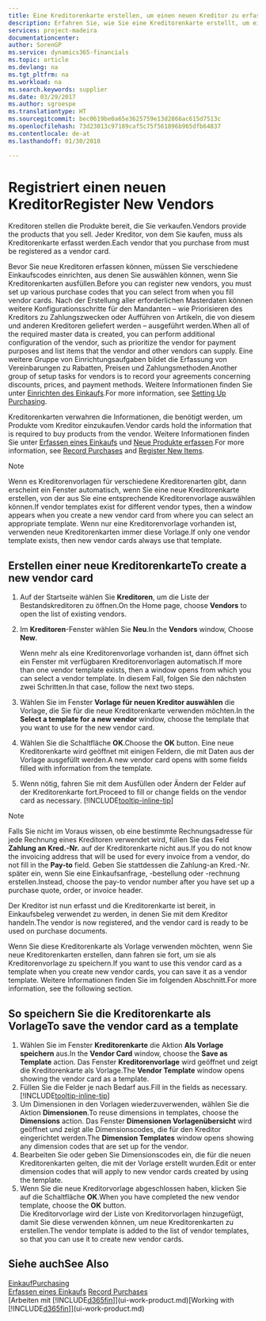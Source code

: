 ```yaml
---
title: Eine Kreditorenkarte erstellen, um einen neuen Kreditor zu erfassen | Microsoft Docs
description: Erfahren Sie, wie Sie eine Kreditorenkarte erstellt, um einen neuen Kreditor oder einem Lieferanten zu erfassen.
services: project-madeira
documentationcenter: 
author: SorenGP
ms.service: dynamics365-financials
ms.topic: article
ms.devlang: na
ms.tgt_pltfrm: na
ms.workload: na
ms.search.keywords: supplier
ms.date: 03/29/2017
ms.author: sgroespe
ms.translationtype: HT
ms.sourcegitcommit: bec0619be0a65e3625759e13d2866ac615d7513c
ms.openlocfilehash: 73d23013c97189caf5c75f561896b965dfb64837
ms.contentlocale: de-at
ms.lasthandoff: 01/30/2018

---
```

# <a name="register-new-vendors"></a><span data-ttu-id="a9c14-103">Registriert einen neuen Kreditor</span><span class="sxs-lookup"><span data-stu-id="a9c14-103">Register New Vendors</span></span>
<span data-ttu-id="a9c14-104">Kreditoren stellen die Produkte bereit, die Sie verkaufen.</span><span class="sxs-lookup"><span data-stu-id="a9c14-104">Vendors provide the products that you sell.</span></span> <span data-ttu-id="a9c14-105">Jeder Kreditor, von dem Sie kaufen, muss als Kreditorenkarte erfasst werden.</span><span class="sxs-lookup"><span data-stu-id="a9c14-105">Each vendor that you purchase from must be registered as a vendor card.</span></span>

<span data-ttu-id="a9c14-106">Bevor Sie neue Kreditoren erfassen können, müssen Sie verschiedene Einkaufscodes einrichten, aus denen Sie auswählen können, wenn Sie Kreditorenkarten ausfüllen.</span><span class="sxs-lookup"><span data-stu-id="a9c14-106">Before you can register new vendors, you must set up various purchase codes that you can select from when you fill vendor cards.</span></span> <span data-ttu-id="a9c14-107">Nach der Erstellung aller erforderlichen Masterdaten können weitere Konfigurationsschritte für den Mandanten – wie Priorisieren des Kreditors zu Zahlungszwecken oder Aufführen von Artikeln, die von diesem und anderen Kreditoren geliefert werden – ausgeführt werden.</span><span class="sxs-lookup"><span data-stu-id="a9c14-107">When all of the required master data is created, you can perform additional configuration of the vendor, such as prioritize the vendor for payment purposes and list items that the vendor and other vendors can supply.</span></span> <span data-ttu-id="a9c14-108">Eine weitere Gruppe von Einrichtungsaufgaben bildet die Erfassung von Vereinbarungen zu Rabatten, Preisen und Zahlungsmethoden.</span><span class="sxs-lookup"><span data-stu-id="a9c14-108">Another group of setup tasks for vendors is to record your agreements concerning discounts, prices, and payment methods.</span></span> <span data-ttu-id="a9c14-109">Weitere Informationen finden Sie unter [Einrichten des Einkaufs](purchasing-setup-purchasing.md).</span><span class="sxs-lookup"><span data-stu-id="a9c14-109">For more information, see [Setting Up Purchasing](purchasing-setup-purchasing.md).</span></span>

<span data-ttu-id="a9c14-110">Kreditorenkarten verwahren die Informationen, die benötigt werden, um Produkte vom Kreditor einzukaufen.</span><span class="sxs-lookup"><span data-stu-id="a9c14-110">Vendor cards hold the information that is required to buy products from the vendor.</span></span> <span data-ttu-id="a9c14-111">Weitere Informationen finden Sie unter [Erfassen eines Einkaufs](purchasing-how-record-purchases.md) und [Neue Produkte erfassen](inventory-how-register-new-items.md).</span><span class="sxs-lookup"><span data-stu-id="a9c14-111">For more information, see [Record Purchases](purchasing-how-record-purchases.md) and [Register New Items](inventory-how-register-new-items.md).</span></span>

> [!NOTE]  
>   <span data-ttu-id="a9c14-112">Wenn es Kreditorenvorlagen für verschiedene Kreditorenarten gibt, dann erscheint ein Fenster automatisch, wenn Sie eine neue Kreditorenkarte erstellen, von der aus Sie eine entsprechende Kreditorenvorlage auswählen können.</span><span class="sxs-lookup"><span data-stu-id="a9c14-112">If vendor templates exist for different vendor types, then a window appears when you create a new vendor card from where you can select an appropriate template.</span></span> <span data-ttu-id="a9c14-113">Wenn nur eine Kreditorenvorlage vorhanden ist, verwenden neue Kreditorenkarten immer diese Vorlage.</span><span class="sxs-lookup"><span data-stu-id="a9c14-113">If only one vendor template exists, then new vendor cards always use that template.</span></span>

## <a name="to-create-a-new-vendor-card"></a><span data-ttu-id="a9c14-114">Erstellen einer neue Kreditorenkarte</span><span class="sxs-lookup"><span data-stu-id="a9c14-114">To create a new vendor card</span></span>
1. <span data-ttu-id="a9c14-115">Auf der Startseite wählen Sie **Kreditoren**, um die Liste der Bestandskreditoren zu öffnen.</span><span class="sxs-lookup"><span data-stu-id="a9c14-115">On the Home page, choose **Vendors** to open the list of existing vendors.</span></span>  
2. <span data-ttu-id="a9c14-116">Im **Kreditoren**-Fenster wählen Sie **Neu**.</span><span class="sxs-lookup"><span data-stu-id="a9c14-116">In the **Vendors** window, Choose **New**.</span></span>

    <span data-ttu-id="a9c14-117">Wenn mehr als eine Kreditorenvorlage vorhanden ist, dann öffnet sich ein Fenster mit verfügbaren Kreditorenvorlagen automatisch.</span><span class="sxs-lookup"><span data-stu-id="a9c14-117">If more than one vendor template exists, then a window opens from which you can select a vendor template.</span></span> <span data-ttu-id="a9c14-118">In diesem Fall, folgen Sie den nächsten zwei Schritten.</span><span class="sxs-lookup"><span data-stu-id="a9c14-118">In that case, follow the next two steps.</span></span>
3. <span data-ttu-id="a9c14-119">Wählen Sie im Fenster **Vorlage für neuen Kreditor auswählen** die Vorlage, die Sie für die neue Kreditorenkarte verwenden möchten.</span><span class="sxs-lookup"><span data-stu-id="a9c14-119">In the **Select a template for a new vendor** window, choose the template that you want to use for the new vendor card.</span></span>
4. <span data-ttu-id="a9c14-120">Wählen Sie die Schaltfläche **OK**.</span><span class="sxs-lookup"><span data-stu-id="a9c14-120">Choose the **OK** button.</span></span> <span data-ttu-id="a9c14-121">Eine neue Kreditorenkarte wird geöffnet mit einigen Feldern, die mit Daten aus der Vorlage ausgefüllt werden.</span><span class="sxs-lookup"><span data-stu-id="a9c14-121">A new vendor card opens with some fields filled with information from the template.</span></span>
5. <span data-ttu-id="a9c14-122">Wenn nötig, fahren Sie mit dem Ausfüllen oder Ändern der Felder auf der Kreditorenkarte fort.</span><span class="sxs-lookup"><span data-stu-id="a9c14-122">Proceed to fill or change fields on the vendor card as necessary.</span></span> [!INCLUDE[tooltip-inline-tip](includes/tooltip-inline-tip_md.md)]

> [!NOTE]  
>   <span data-ttu-id="a9c14-123">Falls Sie nicht im Voraus wissen, ob eine bestimmte Rechnungsadresse für jede Rechnung eines Kreditoren verwendet wird, füllen Sie das Feld **Zahlung an Kred.-Nr.** auf der Kreditorenkarte nicht aus.</span><span class="sxs-lookup"><span data-stu-id="a9c14-123">If you do not know the invoicing address that will be used for every invoice from a vendor, do not fill in the **Pay-to** field.</span></span> <span data-ttu-id="a9c14-124">Geben Sie stattdessen die Zahlung-an Kred.-Nr. später ein, wenn Sie eine Einkaufsanfrage, -bestellung oder -rechnung erstellen.</span><span class="sxs-lookup"><span data-stu-id="a9c14-124">Instead, choose the pay-to vendor number after you have set up a purchase quote, order, or invoice header.</span></span>

<span data-ttu-id="a9c14-125">Der Kreditor ist nun erfasst und die Kreditorenkarte ist bereit, in Einkaufsbeleg verwendet zu werden, in denen Sie mit dem Kreditor handeln.</span><span class="sxs-lookup"><span data-stu-id="a9c14-125">The vendor is now registered, and the vendor card is ready to be used on purchase documents.</span></span>

<span data-ttu-id="a9c14-126">Wenn Sie diese Kreditorenkarte als Vorlage verwenden möchten, wenn Sie neue Kreditorenkarten erstellen, dann fahren sie fort, um sie als Kreditorenvorlage zu speichern.</span><span class="sxs-lookup"><span data-stu-id="a9c14-126">If you want to use this vendor card as a template when you create new vendor cards, you can save it as a vendor template.</span></span> <span data-ttu-id="a9c14-127">Weitere Informationen finden Sie im folgenden Abschnitt.</span><span class="sxs-lookup"><span data-stu-id="a9c14-127">For more information, see the following section.</span></span>

## <a name="to-save-the-vendor-card-as-a-template"></a><span data-ttu-id="a9c14-128">So speichern Sie die Kreditorenkarte als Vorlage</span><span class="sxs-lookup"><span data-stu-id="a9c14-128">To save the vendor card as a template</span></span>
1. <span data-ttu-id="a9c14-129">Wählen Sie im Fenster **Kreditorenkarte** die Aktion **Als Vorlage speichern** aus.</span><span class="sxs-lookup"><span data-stu-id="a9c14-129">In the **Vendor Card** window, choose the **Save as Template** action.</span></span> <span data-ttu-id="a9c14-130">Das Fenster **Kreditorenvorlage** wird geöffnet und zeigt die Kreditorenkarte als Vorlage.</span><span class="sxs-lookup"><span data-stu-id="a9c14-130">The **Vendor Template** window opens showing the vendor card as a template.</span></span>
2. <span data-ttu-id="a9c14-131">Füllen Sie die Felder je nach Bedarf aus.</span><span class="sxs-lookup"><span data-stu-id="a9c14-131">Fill in the fields as necessary.</span></span> [!INCLUDE[tooltip-inline-tip](includes/tooltip-inline-tip_md.md)]
3. <span data-ttu-id="a9c14-132">Um Dimensionen in den Vorlagen wiederzuverwenden, wählen Sie die Aktion **Dimensionen**.</span><span class="sxs-lookup"><span data-stu-id="a9c14-132">To reuse dimensions in templates, choose the **Dimensions** action.</span></span> <span data-ttu-id="a9c14-133">Das Fenster **Dimensionen Vorlagenübersicht** wird geöffnet und zeigt alle Dimensionscodes, die für den Kreditor eingerichtet werden.</span><span class="sxs-lookup"><span data-stu-id="a9c14-133">The **Dimension Templates** window opens showing any dimension codes that are set up for the vendor.</span></span>
4. <span data-ttu-id="a9c14-134">Bearbeiten Sie oder geben Sie Dimensionscodes ein, die für die neuen Kreditorenkarten gelten, die mit der Vorlage erstellt wurden.</span><span class="sxs-lookup"><span data-stu-id="a9c14-134">Edit or enter dimension codes that will apply to new vendor cards created by using the template.</span></span>
5. <span data-ttu-id="a9c14-135">Wenn Sie die neue Kreditorvorlage abgeschlossen haben, klicken Sie auf die Schaltfläche **OK**.</span><span class="sxs-lookup"><span data-stu-id="a9c14-135">When you have completed the new vendor template, choose the **OK** button.</span></span>  
   <span data-ttu-id="a9c14-136">Die Kreditorvorlage wird der Liste von Kreditorvorlagen hinzugefügt, damit Sie diese verwenden können, um neue Kreditorenkarten zu erstellen.</span><span class="sxs-lookup"><span data-stu-id="a9c14-136">The vendor template is added to the list of vendor templates, so that you can use it to create new vendor cards.</span></span>

## <a name="see-also"></a><span data-ttu-id="a9c14-137">Siehe auch</span><span class="sxs-lookup"><span data-stu-id="a9c14-137">See Also</span></span>
[<span data-ttu-id="a9c14-138">Einkauf</span><span class="sxs-lookup"><span data-stu-id="a9c14-138">Purchasing</span></span>](purchasing-manage-purchasing.md)  
<span data-ttu-id="a9c14-139">[Erfassen eines Einkaufs](purchasing-how-record-purchases.md) </span><span class="sxs-lookup"><span data-stu-id="a9c14-139">[Record Purchases](purchasing-how-record-purchases.md) </span></span>  
<span data-ttu-id="a9c14-140">[Arbeiten mit [!INCLUDE[d365fin](includes/d365fin_md.md)]](ui-work-product.md)</span><span class="sxs-lookup"><span data-stu-id="a9c14-140">[Working with [!INCLUDE[d365fin](includes/d365fin_md.md)]](ui-work-product.md)</span></span>  


